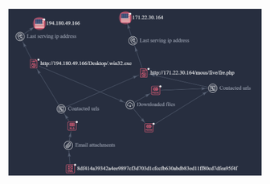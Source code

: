 
![VT Graph](https://github.com/m4now4r/VN_daily_samples/blob/main/LokiBot/MV%20TRANS-ASIA.msg_2023-02-06/VTgraph.PNG)

